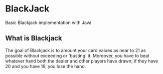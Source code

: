 # BlackJack

Basic Blackjack implementation with Java

## What is Blackjack

The goal of Blackjack is to amount your card values as near to 21 as possible without exceeding or 'busting' it. Moreover, you have to beat whatever hand both the dealer and other players have drawn; if they have 20 and you have 19, you lose the hand.
